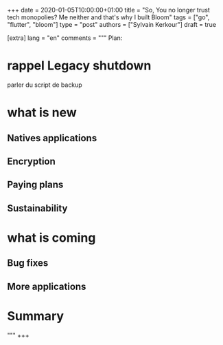+++
date = 2020-01-05T10:00:00+01:00
title = "So, You no longer trust tech monopolies? Me neither and that's why I built Bloom"
tags = ["go", "flutter", "bloom"]
type = "post"
authors = ["Sylvain Kerkour"]
draft = true

[extra]
lang = "en"
comments = """
Plan:

# rappel Legacy shutdown

parler du script de backup

# what is new

## Natives applications

## Encryption

## Paying plans

## Sustainability

# what is coming

## Bug fixes

## More applications

# Summary
"""
+++
